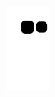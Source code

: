 ![Matrix SVG](https://raw.githubusercontent.com/avinash-218/avinash-218/output/github-contribution-grid-snake.svg)
